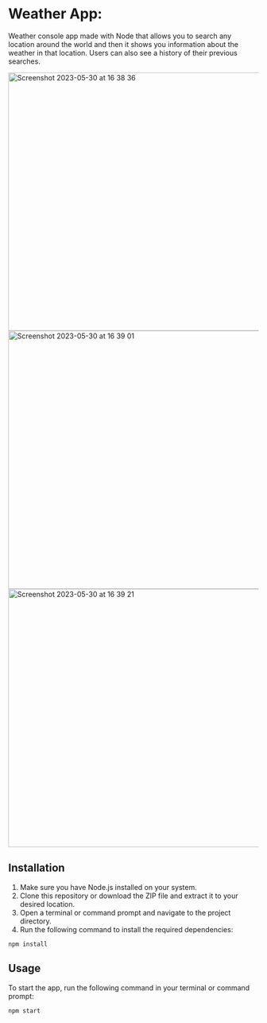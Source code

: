 # Weather App:

Weather console app made with Node that allows you to search any location around the world and then it shows you information about the weather in that location. Users can also see a history of their previous searches.

<img width="519" alt="Screenshot 2023-05-30 at 16 38 36" src="https://github.com/sebastianroar/Weather-Console-App/assets/112570917/6a0ab4e3-a0ae-46d0-937d-697fc5afb581">

<img width="519" alt="Screenshot 2023-05-30 at 16 39 01" src="https://github.com/sebastianroar/Weather-Console-App/assets/112570917/f0309d76-ad61-4332-b22b-46778c78fd39">

<img width="519" alt="Screenshot 2023-05-30 at 16 39 21" src="https://github.com/sebastianroar/Weather-Console-App/assets/112570917/1f6e4ce9-848a-4479-877b-929b69faf2bb">

## Installation

1. Make sure you have Node.js installed on your system.
2. Clone this repository or download the ZIP file and extract it to your desired location.
3. Open a terminal or command prompt and navigate to the project directory.
4. Run the following command to install the required dependencies:

```
npm install
```

## Usage

To start the app, run the following command in your terminal or command prompt:

```
npm start
```
